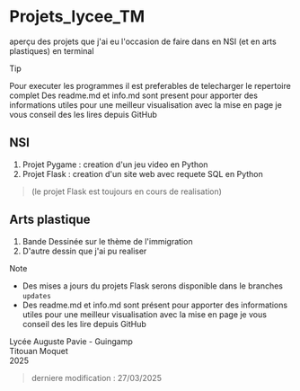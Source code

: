 # Projets_lycee_TM
aperçu des projets que j'ai eu l'occasion de faire dans en NSI (et en arts plastiques) en terminal 

> [!TIP]
> Pour executer les programmes il est preferables de telecharger le repertoire complet 
> Des readme.md et info.md sont present pour apporter des informations utiles pour une meilleur visualisation avec la mise en page je vous conseil des les lires depuis GitHub

## NSI
1. Projet Pygame : creation d'un jeu video en Python
2. Projet Flask : creation d'un site web avec requete SQL en Python

> (le projet Flask est toujours en cours de realisation)

## Arts plastique 
1. Bande Dessinée sur le thème de l'immigration
2. D'autre dessin que j'ai pu realiser

> [!NOTE]
> + Des mises a jours du projets Flask serons disponible dans le branches `updates`  
> + Des readme.md et info.md sont présent pour apporter des informations utiles pour une meilleur visualisation avec la mise en page je vous conseil des les lire depuis GitHub


Lycée Auguste Pavie - Guingamp \
Titouan Moquet \
2025

> derniere modification : 27/03/2025
